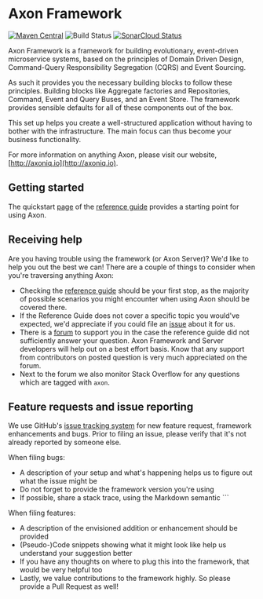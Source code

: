 # Axon Framework 
[![Maven Central](https://maven-badges.herokuapp.com/maven-central/org.axonframework/axon/badge.svg)](https://maven-badges.herokuapp.com/maven-central/org.axonframework/axon)
![Build Status](https://github.com/AxonFramework/AxonFramework/workflows/Axon%20Framework/badge.svg?branch=master)
[![SonarCloud Status](https://sonarcloud.io/api/project_badges/measure?project=AxonFramework_AxonFramework&metric=alert_status)](https://sonarcloud.io/dashboard?id=AxonFramework_AxonFramework)

Axon Framework is a framework for building evolutionary, event-driven microservice systems,
 based on the principles of Domain Driven Design, Command-Query Responsibility Segregation (CQRS) and Event Sourcing.

As such it provides you the necessary building blocks to follow these principles. 
Building blocks like Aggregate factories and Repositories, Command, Event and Query Buses, and an Event Store.
The framework provides sensible defaults for all of these components out of the box.

This set up helps you create a well-structured application without having to bother with the infrastructure.
The main focus can thus become your business functionality.
  
For more information on anything Axon, please visit our website, [http://axoniq.io](http://axoniq.io).

## Getting started

The quickstart [page](https://docs.axoniq.io/reference-guide/getting-started/quick-start) of the 
[reference guide](https://docs.axoniq.io) provides a starting point for using Axon.

## Receiving help

Are you having trouble using the framework (or Axon Server)? 
We'd like to help you out the best we can!
There are a couple of things to consider when you're traversing anything Axon:

* Checking the [reference guide](https://docs.axoniq.io) should be your first stop,
 as the majority of possible scenarios you might encounter when using Axon should be covered there.
* If the Reference Guide does not cover a specific topic you would've expected,
 we'd appreciate if you could file an [issue](https://github.com/AxonIQ/reference-guide/issues) about it for us. 
* There is a [forum](https://discuss.axoniq.io/) to support you in the case the reference guide did not sufficiently answer your question.
Axon Framework and Server developers will help out on a best effort basis.
Know that any support from contributors on posted question is very much appreciated on the forum.
* Next to the forum we also monitor Stack Overflow for any questions which are tagged with `axon`.

## Feature requests and issue reporting

We use GitHub's [issue tracking system]((https://github.com/AxonFramework/AxonFramework/issues)) for new feature request,
 framework enhancements and bugs. 
Prior to filing an issue, please verify that it's not already reported by someone else.

When filing bugs:
* A description of your setup and what's happening helps us to figure out what the issue might be
* Do not forget to provide the framework version you're using
* If possible, share a stack trace, using the Markdown semantic ```

When filing features:
* A description of the envisioned addition or enhancement should be provided
* (Pseudo-)Code snippets showing what it might look like help us understand your suggestion better 
* If you have any thoughts on where to plug this into the framework, that would be very helpful too
* Lastly, we value contributions to the framework highly. So please provide a Pull Request as well!
 